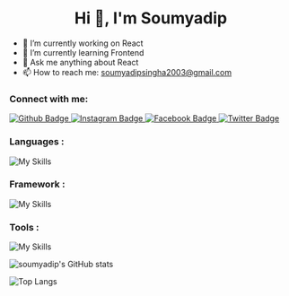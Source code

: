 <h1 align="center">Hi 👋, I'm Soumyadip </h1>

- 🔭 I’m currently working on React
- 🌱 I’m currently learning Frontend
- 💬 Ask me anything about React 
- 📫 How to reach me: soumyadipsingha2003@gmail.com


### Connect with me:
<div id="badges">
  <a href="https://github.com/soumyaadip">
    <img src="https://img.shields.io/badge/Github-white?style=for-the-badge&logo=Github&logoColor=black" alt="Github Badge"/>
  </a>
 
   <a href="#">
    <img src="https://img.shields.io/badge/Instagram-purple?style=for-the-badge&logo=instagram&logoColor=white" alt="Instagram Badge"/>
  </a>
   <a href="https://www.facebook.com/soumyadip.singhamahapatra.9/">
    <img src="https://img.shields.io/badge/Facebook-blue?style=for-the-badge&logo=facebook&logoColor=white" alt="Facebook Badge"/>
  </a>
   <a href="#">
    <img src="https://img.shields.io/badge/Twitter-blue?style=for-the-badge&logo=twitter&logoColor=white" alt="Twitter Badge"/>

  </a>
</div>

### Languages :
![My Skills](https://skillicons.dev/icons?i=c,cpp,py,js,html,css)

### Framework :
![My Skills](https://skillicons.dev/icons?i=react,bootstrap)


### Tools :

![My Skills](https://skillicons.dev/icons?i=git,github,linux,visualstudio,figma,vercel)



![soumyadip's GitHub stats](https://github-readme-stats.vercel.app/api?username=soumyaadip&show_icons=true&theme=dark)

![Top Langs](https://github-readme-stats.vercel.app/api/top-langs/?username=soumyaadip&theme=dark)








